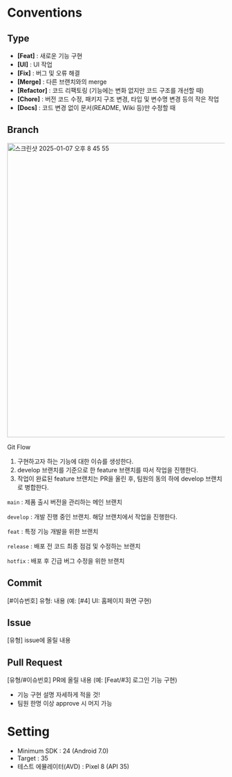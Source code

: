 # Conventions

## Type
* **[Feat]** : 새로운 기능 구현 
* **[UI]** : UI 작업 
* **[Fix]** : 버그 및 오류 해결 
* **[Merge]** : 다른 브랜치와의 merge
* **[Refactor]** : 코드 리팩토링 (기능에는 변화 없지만 코드 구조를 개선할 때)
* **[Chore]** : 버전 코드 수정, 패키지 구조 변경, 타입 및 변수명 변경 등의 작은 작업 
* **[Docs]** : 코드 변경 없이 문서(README, Wiki 등)만 수정할 때

## Branch
<img width="680" alt="스크린샷 2025-01-07 오후 8 45 55" src="https://github.com/user-attachments/assets/c3bc45a2-8d00-429f-b1c0-32ef3b2ee492" />

Git Flow

1. 구현하고자 하는 기능에 대한 이슈를 생성한다.
2. develop 브랜치를 기준으로 한 feature 브랜치를 따서 작업을 진행한다.
3. 작업이 완료된 feature 브랜치는 PR을 올린 후, 팀원의 동의 하에 develop 브랜치로 병합한다.

`main` : 제품 출시 버전을 관리하는 메인 브랜치

`develop` : 개발 진행 중인 브랜치. 해당 브랜치에서 작업을 진행한다.

`feat` : 특정 기능 개발을 위한 브랜치

`release` : 배포 전 코드 최종 점검 및 수정하는 브랜치

`hotfix` : 배포 후 긴급 버그 수정을 위한 브랜치

## Commit
[#이슈번호] 유형: 내용 (예: [#4] UI: 홈페이지 화면 구현) 

## Issue
[유형] issue에 올릴 내용

## Pull Request
[유형/#이슈번호] PR에 올릴 내용 (예: [Feat/#3] 로그인 기능 구현)

- 기능 구현 설명 자세하게 적을 것!
- 팀원 한명 이상 approve 시 머지 가능

# Setting
- Minimum SDK : 24 (Android 7.0)
- Target : 35
- 테스트 에뮬레이터(AVD) : Pixel 8 (API 35)


